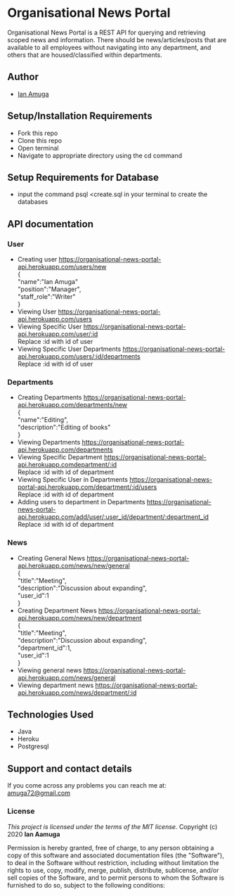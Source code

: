 # Organisational News Portal

Organisational News Portal is a REST API for querying and retrieving scoped news and information.
There should be news/articles/posts that are available to all employees without navigating 
into any department, and others that are housed/classified within departments.

## Author
- [Ian Amuga](https://github.com/ian-mamen)

## Setup/Installation Requirements
* Fork this repo
* Clone this repo 
* Open terminal
* Navigate to appropriate directory using the cd command

## Setup Requirements for Database
* input the command psql <create.sql in your terminal to create the databases


## API documentation
### User
* Creating user  https://organisational-news-portal-api.herokuapp.com/users/new \
{ \
  "name":"Ian Amuga"\
  "position":"Manager",\
  "staff_role":"Writer"\
 }
 * Viewing User  https://organisational-news-portal-api.herokuapp.com/users 
 * Viewing Specific User https://organisational-news-portal-api.herokuapp.com/user/:id \
 Replace :id with id of user
 * Viewing Specific User Departments  https://organisational-news-portal-api.herokuapp.com/users/:id/departments \
 Replace :id with id of user
 
 ### Departments
 * Creating Departments  https://organisational-news-portal-api.herokuapp.com/departments/new \
{ \
  "name":"Editing",\
  "description":"Editing of books"\
 }
 * Viewing Departments  https://organisational-news-portal-api.herokuapp.com/departments 
 * Viewing Specific Department https://organisational-news-portal-api.herokuapp.comdepartment/:id \
 Replace :id with id of department
 * Viewing Specific User in Departments  https://organisational-news-portal-api.herokuapp.com/department/:id/users \
 Replace :id with id of department
 * Adding users to department in Departments  https://organisational-news-portal-api.herokuapp.com/add/user/:user_id/department/:department_id \
 Replace :id with id of department
 
 ### News
 * Creating General News https://organisational-news-portal-api.herokuapp.com/news/new/general \
{ \
  "title":"Meeting",\
  "description":"Discussion about expanding",\
  "user_id":1 \
 }
 * Creating Department News https://organisational-news-portal-api.herokuapp.com/news/new/department \
{ \
  "title":"Meeting",\
  "description":"Discussion about expanding",\
  "department_id":1, \
  "user_id":1 \
 }
 * Viewing general news  https://organisational-news-portal-api.herokuapp.com/news/general 
 * Viewing department news https://organisational-news-portal-api.herokuapp.com/news/department/:id 
 

## Technologies Used
* Java
* Heroku
* Postgresql
## Support and contact details
If you come across any problems you can reach me at: amuga72@gmail.com

### License
*This project is licensed under the terms of the MIT license.*
Copyright (c) 2020 **Ian Aamuga**

Permission is hereby granted, free of charge, to any person obtaining a copy
of this software and associated documentation files (the "Software"), to deal
in the Software without restriction, including without limitation the rights
to use, copy, modify, merge, publish, distribute, sublicense, and/or sell
copies of the Software, and to permit persons to whom the Software is
furnished to do so, subject to the following conditions:
